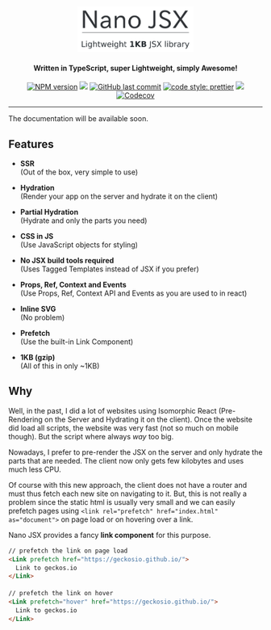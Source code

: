 <div align="center">

<img src="readme/nano-jsx-logo.png" alt="Nano JSX Logo" width="230"/>

</div>

<h4 align="center">
Written in TypeScript, super Lightweight, simply Awesome!</h4>

<p align="center">  
  <a href="https://www.npmjs.com/package/nano-jsx"><img src="https://img.shields.io/npm/v/nano-jsx?style=flat-square" alt="NPM version"></a>
  <a href="https://github.com/yandeu/nano-jsx/actions?query=workflow%3ACI"><img src="https://img.shields.io/github/workflow/status/yandeu/nano-jsx/CI/master?label=github%20build&logo=github&style=flat-square"></a>
  <a href="https://github.com/yandeu/nano-jsx/commits/master"><img src="https://img.shields.io/github/last-commit/yandeu/nano-jsx.svg?style=flat-square" alt="GitHub last commit"></a>
  <a href="https://github.com/prettier/prettier"><img src="https://img.shields.io/badge/code_style-prettier-ff69b4.svg?style=flat-square" alt="code style: prettier"></a>
  <a href="https://www.typescriptlang.org/"><img src="https://img.shields.io/badge/built%20with-TypeScript-blue?style=flat-square"></a>
  <a href="https://codecov.io/gh/yandeu/nano-jsx"><img src="https://img.shields.io/codecov/c/github/yandeu/nano-jsx?logo=codecov&style=flat-square" alt="Codecov"/></a>
</p>

<hr>

The documentation will be available soon.

## Features

- **SSR**  
  (Out of the box, very simple to use)

- **Hydration**  
  (Render your app on the server and hydrate it on the client)

- **Partial Hydration**  
  (Hydrate and only the parts you need)

- **CSS in JS**  
  (Use JavaScript objects for styling)

- **No JSX build tools required**  
  (Uses Tagged Templates instead of JSX if you prefer)

- **Props, Ref, Context and Events**  
  (Use Props, Ref, Context API and Events as you are used to in react)

- **Inline SVG**  
  (No problem)

- **Prefetch**  
  (Use the built-in Link Component)

- **1KB (gzip)**  
  (All of this in only ~1KB)

## Why

Well, in the past, I did a lot of websites using Isomorphic React (Pre-Rendering on the Server and Hydrating it on the client). Once the website did load all scripts, the website was very fast (not so much on mobile though). But the script where always _way_ too big.

Nowadays, I prefer to pre-render the JSX on the server and only hydrate the parts that are needed. The client now only gets few kilobytes and uses much less CPU.

Of course with this new approach, the client does not have a router and must thus fetch each new site on navigating to it. But, this is not really a problem since the static html is usually very small and we can easily prefetch pages using `<link rel="prefetch" href="index.html" as="document">` on page load or on hovering over a link.

Nano JSX provides a fancy **link component** for this purpose.

```html
// prefetch the link on page load
<Link prefetch href="https://geckosio.github.io/">
  Link to geckos.io
</Link>

// prefetch the link on hover
<Link prefetch="hover" href="https://geckosio.github.io/">
  Link to geckos.io
</Link>
```
